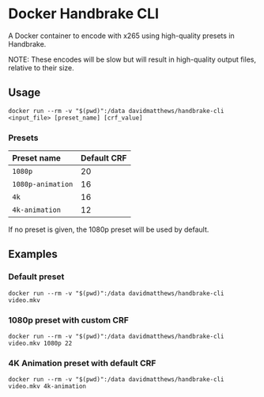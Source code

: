# Docker Handbrake CLI
A Docker container to encode with x265 using high-quality presets in Handbrake.

NOTE: These encodes will be slow but will result in high-quality output files, relative to their size.

## Usage
`docker run --rm -v "$(pwd)":/data davidmatthews/handbrake-cli <input_file> [preset_name] [crf_value]`

### Presets
| Preset name       | Default CRF  |
|:------------------|:-------------|
| `1080p`           | 20           |
| `1080p-animation` | 16           |
| `4k`              | 16           |
| `4k-animation`    | 12           |

If no preset is given, the 1080p preset will be used by default.

## Examples
### Default preset
`docker run --rm -v "$(pwd)":/data davidmatthews/handbrake-cli video.mkv`

### 1080p preset with custom CRF
`docker run --rm -v "$(pwd)":/data davidmatthews/handbrake-cli video.mkv 1080p 22`

### 4K Animation preset with default CRF
`docker run --rm -v "$(pwd)":/data davidmatthews/handbrake-cli video.mkv 4k-animation`